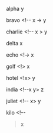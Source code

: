 alpha <!-- x --> y

bravo <!-- x -> y

charlie <!-- x > y

delta <!--> x

echo <!-> x

golf <!> x

hotel <!x> y

india <!--x
y> z

juliet <!--
x> y

kilo <!--
> x
